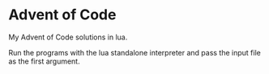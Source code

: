 # Advent of Code

My Advent of Code solutions in lua.

Run the programs with the lua standalone interpreter and pass the input file as the first argument.
